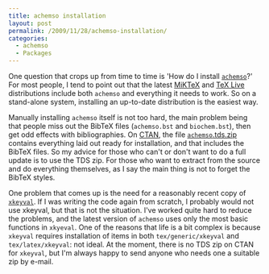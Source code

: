 ```yaml
---
title: achemso installation
layout: post
permalink: /2009/11/28/achemso-installation/
categories:
  - achemso
  - Packages
---
```

One question that crops up from time to time is 'How do I install [`achemso`](https://ctan.org/pkg/achemso)?' For most people, I tend to point out that the latest [MiKTeX](https://www.miktex.org/) and [TeX Live](https://tug.org/texlive/) distributions include both `achemso` and everything it needs to work. So on a stand-alone system, installing an up-to-date distribution is the easiest way.

Manually installing `achemso` itself is not too hard, the main problem being that people miss out the BibTeX files (`achemso.bst` and `biochem.bst`), then get odd effects with bibliographies. On [CTAN](https://www.ctan.org), the file [`achemso`.tds.zip](http://www.ctan.org/cgi-bin/filenameSearch.py?filename=`achemso`.tds.zip&amp;Search=Search) contains everything laid out ready for installation, and that includes the BibTeX files. So my advice for those who can't or don't want to do a full update is to use the TDS zip. For those who want to extract from the source and do everything themselves, as I say the main thing is not to forget the BibTeX styles.

One problem that comes up is the need for a reasonably recent copy of [`xkeyval`](https://ctan.org/pkg/xkeyval). If I was writing the code again from scratch, I probably would not use xkeyval, but that is not the situation. I've worked quite hard to reduce the problems, and the latest version of `achemso` uses only the most basic functions in `xkyeval`. One of the reasons that life is a bit complex is because `xkeyval` requires installation of items in both `tex/generic/xkeyval` and `tex/latex/xkeyval`: not ideal. At the moment, there is no TDS zip on CTAN for `xkeyval`, but I'm always happy to send anyone who needs one a suitable zip by e-mail.
